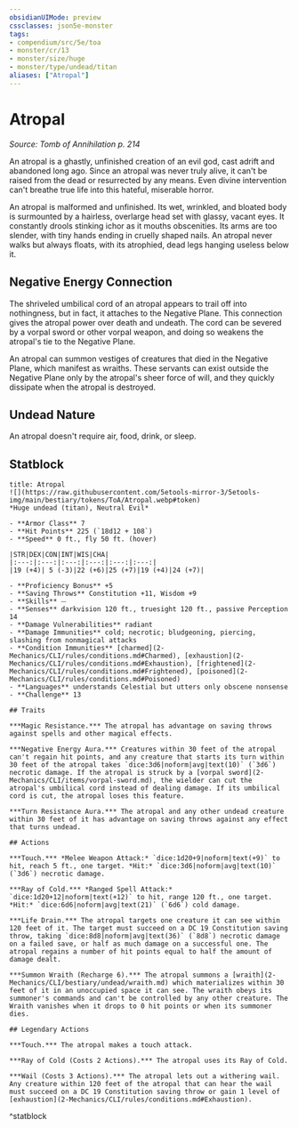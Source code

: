 ```yaml
---
obsidianUIMode: preview
cssclasses: json5e-monster
tags:
- compendium/src/5e/toa
- monster/cr/13
- monster/size/huge
- monster/type/undead/titan
aliases: ["Atropal"]
---
```

# Atropal
*Source: Tomb of Annihilation p. 214*  

An atropal is a ghastly, unfinished creation of an evil god, cast adrift and abandoned long ago. Since an atropal was never truly alive, it can't be raised from the dead or resurrected by any means. Even divine intervention can't breathe true life into this hateful, miserable horror.

An atropal is malformed and unfinished. Its wet, wrinkled, and bloated body is surmounted by a hairless, overlarge head set with glassy, vacant eyes. It constantly drools stinking ichor as it mouths obscenities. Its arms are too slender, with tiny hands ending in cruelly shaped nails. An atropal never walks but always floats, with its atrophied, dead legs hanging useless below it.

## Negative Energy Connection

The shriveled umbilical cord of an atropal appears to trail off into nothingness, but in fact, it attaches to the Negative Plane. This connection gives the atropal power over death and undeath. The cord can be severed by a vorpal sword or other vorpal weapon, and doing so weakens the atropal's tie to the Negative Plane.

An atropal can summon vestiges of creatures that died in the Negative Plane, which manifest as wraiths. These servants can exist outside the Negative Plane only by the atropal's sheer force of will, and they quickly dissipate when the atropal is destroyed.

## Undead Nature

An atropal doesn't require air, food, drink, or sleep.

## Statblock

```ad-statblock
title: Atropal
![](https://raw.githubusercontent.com/5etools-mirror-3/5etools-img/main/bestiary/tokens/ToA/Atropal.webp#token)
*Huge undead (titan), Neutral Evil*

- **Armor Class** 7
- **Hit Points** 225 (`18d12 + 108`)
- **Speed** 0 ft., fly 50 ft. (hover)

|STR|DEX|CON|INT|WIS|CHA|
|:---:|:---:|:---:|:---:|:---:|:---:|
|19 (+4)| 5 (-3)|22 (+6)|25 (+7)|19 (+4)|24 (+7)|

- **Proficiency Bonus** +5
- **Saving Throws** Constitution +11, Wisdom +9
- **Skills** ⏤
- **Senses** darkvision 120 ft., truesight 120 ft., passive Perception 14
- **Damage Vulnerabilities** radiant
- **Damage Immunities** cold; necrotic; bludgeoning, piercing, slashing from nonmagical attacks
- **Condition Immunities** [charmed](2-Mechanics/CLI/rules/conditions.md#Charmed), [exhaustion](2-Mechanics/CLI/rules/conditions.md#Exhaustion), [frightened](2-Mechanics/CLI/rules/conditions.md#Frightened), [poisoned](2-Mechanics/CLI/rules/conditions.md#Poisoned)
- **Languages** understands Celestial but utters only obscene nonsense
- **Challenge** 13

## Traits

***Magic Resistance.*** The atropal has advantage on saving throws against spells and other magical effects.

***Negative Energy Aura.*** Creatures within 30 feet of the atropal can't regain hit points, and any creature that starts its turn within 30 feet of the atropal takes `dice:3d6|noform|avg|text(10)` (`3d6`) necrotic damage. If the atropal is struck by a [vorpal sword](2-Mechanics/CLI/items/vorpal-sword.md), the wielder can cut the atropal's umbilical cord instead of dealing damage. If its umbilical cord is cut, the atropal loses this feature.

***Turn Resistance Aura.*** The atropal and any other undead creature within 30 feet of it has advantage on saving throws against any effect that turns undead.

## Actions

***Touch.*** *Melee Weapon Attack:* `dice:1d20+9|noform|text(+9)` to hit, reach 5 ft., one target. *Hit:* `dice:3d6|noform|avg|text(10)` (`3d6`) necrotic damage.

***Ray of Cold.*** *Ranged Spell Attack:* `dice:1d20+12|noform|text(+12)` to hit, range 120 ft., one target. *Hit:* `dice:6d6|noform|avg|text(21)` (`6d6`) cold damage.

***Life Drain.*** The atropal targets one creature it can see within 120 feet of it. The target must succeed on a DC 19 Constitution saving throw, taking `dice:8d8|noform|avg|text(36)` (`8d8`) necrotic damage on a failed save, or half as much damage on a successful one. The atropal regains a number of hit points equal to half the amount of damage dealt.

***Summon Wraith (Recharge 6).*** The atropal summons a [wraith](2-Mechanics/CLI/bestiary/undead/wraith.md) which materializes within 30 feet of it in an unoccupied space it can see. The wraith obeys its summoner's commands and can't be controlled by any other creature. The Wraith vanishes when it drops to 0 hit points or when its summoner dies.

## Legendary Actions

***Touch.*** The atropal makes a touch attack.

***Ray of Cold (Costs 2 Actions).*** The atropal uses its Ray of Cold.

***Wail (Costs 3 Actions).*** The atropal lets out a withering wail. Any creature within 120 feet of the atropal that can hear the wail must succeed on a DC 19 Constitution saving throw or gain 1 level of [exhaustion](2-Mechanics/CLI/rules/conditions.md#Exhaustion).
```
^statblock